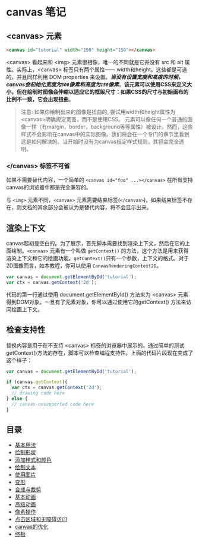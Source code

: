 # canvas 笔记

 ## \<canvas> 元素

 ```html
 <canvas id="tutorial" width="150" height="150"></canvas>
 ```

 \<canvas> 看起来和 \<img> 元素很相像，唯一的不同就是它并没有 src 和 alt 属性。实际上，\<canvas> 标签只有两个属性—— width和height。这些都是可选的，并且同样利用 DOM properties 来设置。***当没有设置宽度和高度的时候，canvas会初始化宽度为`300`像素和高度为`150`像素***。**该元素可以使用CSS来定义大小，但在绘制时图像会伸缩以适应它的框架尺寸：如果CSS的尺寸与初始画布的比例不一致，它会出现扭曲**。
 > 注意: 如果你绘制出来的图像是扭曲的, 尝试用width和height属性为\<canvas>明确规定宽高，而不是使用CSS。
 元素可以像任何一个普通的图像一样（有margin，border，background等等属性）被设计。然而，这些样式不会影响在canvas中的实际图像。我们将会在一个专门的章节里看到这是如何解决的。当开始时没有为canvas规定样式规则，其将会完全透明。

### \</canvas> 标签不可省
如果不需要替代内容，一个简单的 `<canvas id="foo" ...></canvas>` 在所有支持canvas的浏览器中都是完全兼容的。

与 `<img>` 元素不同，`<canvas>` 元素需要结束标签(`</canvas>`)。如果结束标签不存在，则文档的其余部分会被认为是替代内容，将不会显示出来。

## 渲染上下文
canvas起初是空白的。为了展示，首先脚本需要找到渲染上下文，然后在它的上面绘制。`<canvas>` 元素有一个叫做 `getContext()` 的方法，这个方法是用来获得渲染上下文和它的绘画功能。`getContext()`只有一个参数，上下文的格式。对于2D图像而言，如本教程，你可以使用 `CanvasRenderingContext2D`。
```js
var canvas = document.getElementById('tutorial');
var ctx = canvas.getContext('2d');
```
代码的第一行通过使用 document.getElementById() 方法来为 \<canvas> 元素得到DOM对象。一旦有了元素对象，你可以通过使用它的getContext() 方法来访问绘画上下文。


## 检查支持性
替换内容是用于在不支持 \<canvas> 标签的浏览器中展示的。通过简单的测试getContext()方法的存在，脚本可以检查编程支持性。上面的代码片段现在变成了这个样子：
```js
var canvas = document.getElementById('tutorial');

if (canvas.getContext){
  var ctx = canvas.getContext('2d');
  // drawing code here
} else {
  // canvas-unsupported code here
}
```

## 目录
- [基本用法](./src/CanvasComponent/README.md)
- [绘制形状](./src/CanvasComponent/README.md)
- [添加样式和颜色](./src/CanvasComponent/README.md)
- [绘制文本](./src/CanvasComponent/README.md)
- [使用图片](./src/CanvasComponent/README.md)
- [变形](./src/CanvasComponent/README.md)
- [合成与裁剪](./src/CanvasComponent/README.md)
- [基本动画](./src/CanvasComponent/README.md)
- [高级动画](./src/CanvasComponent/README.md)
- [像素操作](./src/CanvasComponent/README.md)
- [点击区域和无障碍访问](./src/CanvasComponent/README.md)
- [canvas的优化](./src/CanvasComponent/README.md) 
- [终极](./src/CanvasComponent/README.md)